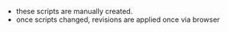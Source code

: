 * these scripts are manually created.
* once scripts changed, revisions are applied once via browser


